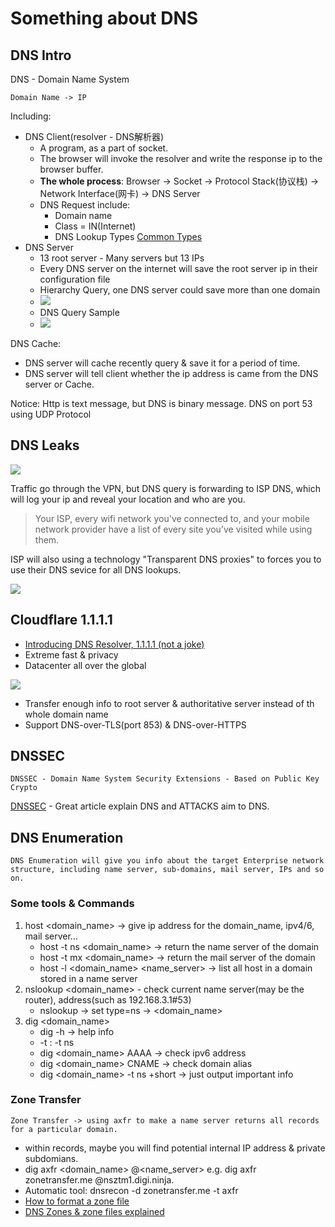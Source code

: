 # Something about DNS
## DNS Intro
DNS - Domain Name System

    Domain Name -> IP
    
Including:
* DNS Client(resolver - DNS解析器)
    * A program, as a part of socket.
    * The browser will invoke the resolver and write the response ip to the browser buffer.
    * **The whole process**: Browser -> Socket -> Protocol Stack(协议栈) -> Network Interface(网卡) -> DNS Server
    * DNS Request include:
        * Domain name
        * Class = IN(Internet)
        * DNS Lookup Types [Common Types](https://support.opendns.com/hc/en-us/articles/227986607-Common-DNS-Request-Types)
* DNS Server
    * 13 root server - Many servers but 13 IPs
    * Every DNS server on the internet will save the root server ip in their configuration file
    * Hierarchy Query, one DNS server could save more than one domain
    * ![](https://www.netnod.se/sites/default/files/2018-06/ROOT%20%281%29.png)
    * DNS Query Sample
    * ![](https://gitlearning.files.wordpress.com/2015/01/dns_3.png)
    
DNS Cache:
* DNS server will cache recently query & save it for a period of time.
* DNS server will tell client whether the ip address is came from the DNS server or Cache.
 
Notice: Http is text message, but DNS is binary message. DNS on port 53 using UDP Protocol
## DNS Leaks
![](https://dnsleaktest.com/assets/img/what-is-a-dns-leak.png)


Traffic go through the VPN, but DNS query is forwarding to ISP DNS, which will log your ip and reveal your location and who are you. 
> Your ISP, every wifi network you've connected to, and your mobile network provider have a list of every site you've visited while using them.

ISP will also using a technology "Transparent DNS proxies" to forces you to use their DNS sevice for all DNS lookups.


![](https://dnsleaktest.com/assets/img/transparent-dns-proxy.png)
## Cloudflare 1.1.1.1
* [Introducing DNS Resolver, 1.1.1.1 (not a joke)](https://blog.cloudflare.com/dns-resolver-1-1-1-1/)
* Extreme fast & privacy
* Datacenter all over the global
 
![](https://blog.cloudflare.com/content/images/2018/03/Cloudflare_and_world-population-map.png)
* Transfer enough info to root server & authoritative server instead of th whole domain name
* Support DNS-over-TLS(port 853) & DNS-over-HTTPS
## DNSSEC

    DNSSEC - Domain Name System Security Extensions - Based on Public Key Crypto

[DNSSEC](https://blog.cloudflare.com/dnssec-an-introduction/) - Great article explain DNS and ATTACKS aim to DNS.
## DNS Enumeration

    DNS Enumeration will give you info about the target Enterprise network structure, including name server, sub-domains, mail server, IPs and so on.

### Some tools & Commands
1. host <domain_name> -> give ip address for the domain_name, ipv4/6, mail server...
    * host -t ns <domain_name> -> return the name server of the domain
    * host -t mx <domain_name> -> return the mail server of the domain
    * host -l <domain_name> <name_server> -> list all host in a domain stored in a name server
2. nslookup <domain_name> - check current name server(may be the router), address(such as 192.168.3.1#53)
    * nslookup -> set type=ns -> <domain_name>
3. dig <domain_name>
    * dig -h -> help info
    * -t <type> : -t ns
    * dig <domain_name> AAAA -> check ipv6 address
    * dig <domain_name> CNAME -> check domain alias
    * dig <domain_name> -t ns +short -> just output important info
### Zone Transfer

    Zone Transfer -> using axfr to make a name server returns all records for a particular domain.
    
* within records, maybe you will find potential internal IP address & private subdomians.
* dig axfr <domain_name> @<name_server> e.g. dig axfr zonetransfer.me @nsztm1.digi.ninja.
* Automatic tool: dnsrecon -d zonetransfer.me -t axfr
* [How to format a zone file](https://help.dyn.com/how-to-format-a-zone-file/)
* [DNS Zones & zone files explained](http://www.steves-internet-guide.com/dns-zones-explained/)

